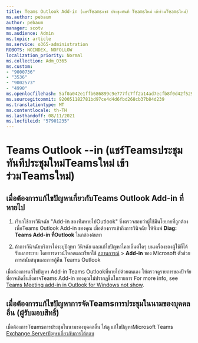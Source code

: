 ```yaml
---
title: Teams Outlook Add-in (แชร์Teamsแชร์ ประชุมทันที Teamsใหม่ เข้าร่วมTeamsใหม่)
ms.author: pebaum
author: pebaum
manager: scotv
ms.audience: Admin
ms.topic: article
ms.service: o365-administration
ROBOTS: NOINDEX, NOFOLLOW
localization_priority: Normal
ms.collection: Adm_O365
ms.custom:
- "9000736"
- "3536"
- "9002573"
- "4990"
ms.openlocfilehash: 5af0a042e1ffb686899c9e777fc7ff2a14ad7ecfb8f0d42f529a7ddc449978e6
ms.sourcegitcommit: 920051182781bd97ce4d4d6fbd268cb37b84d239
ms.translationtype: MT
ms.contentlocale: th-TH
ms.lasthandoff: 08/11/2021
ms.locfileid: "57901235"
---
```

# <a name="teams-outlook-add-in-share-to-teams--meet-now-new-teams-meeting-join-teams-meeting"></a>Teams Outlook --in (แชร์Teamsประชุมทันทีประชุมใหม่Teamsใหม่ เข้าร่วมTeamsใหม่)

## <a name="to-troubleshoot-a-missing-teams-outlook-add-in"></a>เมื่อต้องการแก้ไขปัญหาเกี่ยวกับTeams Outlook Add-in ที่หายไป

1. เรียกใช้การวินิจฉัย "Add-in ของทีมหายไปOutlook" ซึ่งตรวจสอบว่าผู้ใช้มีนโยบายที่ถูกต้องเพื่อTeams Outlook Add-in ของคุณ เมื่อต้องการเข้าถึงการวินิจฉัย ให้พิมพ์ **Diag: Teams Add-in ที่Outlook** ในกล่องค้นหา

1. ถ้าการวินิจฉัยบริการไม่ระบุปัญหา วินิจฉัย และแก้ไขปัญหาไคลเอ็นต์ใดๆ บนเครื่องของผู้ใช้ที่ได้รับผลกระทบ โดยการดาวน์โหลดและเรียกใช้ [สถานการณ์](https://aka.ms/SaRA-TeamsAddInScenario)  >  **Add-in** ของ Microsoft ตัวช่วยการสนับสนุนและการกู้คืน Teams Outlook

เมื่อต้องการแก้ไขปัญหา Add-in Teams Outlookที่หายไปด้วยตนเอง ให้ตรวจดูรายการของปัจจัยที่อาจเกิดขึ้นซึ่งอาจTeams Add-in ของคุณไม่ปรากฏขึ้นในรายการ For more info, see [Teams Meeting add-in in Outlook for Windows not show](https://docs.microsoft.com/microsoftteams/teams-add-in-for-outlook#teams-meeting-add-in-in-outlook-for-windows-does-not-show).

## <a name="to-troubleshoot-scheduling-a-teams-meeting-on-behalf-of-someone-else-delegate"></a>เมื่อต้องการแก้ไขปัญหาการจัดTeamsการประชุมในนามของบุคคลอื่น (ผู้รับมอบสิทธิ์)

เมื่อต้องการTeamsการประชุมในนามของบุคคลอื่น ให้ดู แก้ไขปัญหาMicrosoft Teams [Exchange Serverปัญหาเกี่ยวกับการโต้ตอบ](https://docs.microsoft.com/microsoftteams/troubleshoot/known-issues/teams-exchange-interaction-issue)
